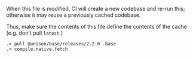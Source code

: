 When this file is modified, CI will create a new codebase and re-run this;
otherwise it may reuse a previously cached codebase.

Thus, make sure the contents of this file define the contents of the cache
(e.g. don't pull `latest`.)

```ucm
.> pull @unison/base/releases/2.2.0 .base
.> compile.native.fetch
```
